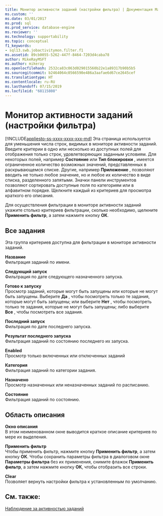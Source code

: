 ```yaml
---
title: Монитор активности заданий (настройки фильтра) | Документация Майкрософт
ms.custom: ''
ms.date: 03/01/2017
ms.prod: sql
ms.prod_service: database-engine
ms.reviewer: ''
ms.technology: supportability
ms.topic: conceptual
f1_keywords:
- sql13.swb.jobactivitymon.filter.f1
ms.assetid: 89cb0055-5262-447f-8464-7203d4caba78
author: MikeRayMSFT
ms.author: mikeray
ms.openlocfilehash: 2532ca83c063d029015560b22e1a89317b90b5b5
ms.sourcegitcommit: b2464064c0566590e486a3aafae6d67ce2645cef
ms.translationtype: HT
ms.contentlocale: ru-RU
ms.lasthandoff: 07/15/2019
ms.locfileid: "68115808"
---
```

# <a name="job-activity-monitor-filter-settings"></a>Монитор активности заданий (настройки фильтра)
[!INCLUDE[appliesto-ss-xxxx-xxxx-xxx-md](../../includes/appliesto-ss-xxxx-xxxx-xxx-md.md)]
  Эта страница используется для уменьшения числа строк, видимых в мониторе активности заданий. Введите критерии в одно или несколько из доступных полей для отображения только строк, удовлетворяющих заданным условиям. Для некоторых полей, например **Состояние** или **Тип блокировки** , имеется ограниченное количество возможных значений, представленных в раскрывающемся списке. Другие, например **Приложение** , позволяют вводить не только любое значение, но и любое их количество в виде списка, разделенного запятыми. Значки панели инструментов позволяют сортировать доступные поля по категориям или в алфавитном порядке. Щелкните каждый из критериев для просмотра краткого его описания.  
  
 Для осуществления фильтрации в мониторе активности заданий укажите столько критериев фильтрации, сколько необходимо, щелкните **Применить фильтр**, а затем нажмите кнопку **ОК**.  
  
## <a name="all-jobs"></a>Все задания  
 Эта группа критериев доступна для фильтрации в мониторе активности заданий.  
  
 **Название**  
 Фильтрация заданий по имени.  
  
 **Следующий запуск**  
 Фильтрация по дате следующего назначенного запуска.  
  
 **Готово к запуску**  
 Просмотр заданий, которые могут быть запущены или которые не могут быть запущены. Выберите **Да** , чтобы посмотреть только те задания, которые могут быть запущены; или выберите **Нет** , чтобы посмотреть только те задания, которые не могут быть запущены; либо выберите **Все** , чтобы посмотреть все задания.  
  
 **Последний запуск**  
 Фильтрация по дате последнего запуска.  
  
 **Результат последнего запуска**  
 Фильтрация заданий по состоянию последнего их запуска.  
  
 **Enabled**  
 Просмотр только включенных или отключенных заданий  
  
 **Категория**  
 Фильтрация заданий по категории задания.  
  
 **Назначено**  
 Просмотр назначенных или неназначенных заданий по расписанию.  
  
 **Состояние**  
 Фильтрация заданий по состоянию.  
  
## <a name="description-area"></a>Область описания  
 **Окно описания**  
 В этом неименованном окне выводится краткое описание критериев по мере их выделения.  
  
 **Применить фильтр**  
 Чтобы применить фильтр, нажмите кнопку **Применить фильтр**, а затем кнопку **ОК**. Чтобы сохранить параметры фильтра в диалоговом окне **Параметры фильтра** без их применения, снимите флажок **Применить фильтр**, а затем нажмите кнопку **ОК**, чтобы отобразить все строки.  
  
 **Clear**  
 Позволяет вернуть настройки фильтра к установленным по умолчанию.  
  
## <a name="see-also"></a>См. также:  
 [Наблюдение за активностью заданий](../../ssms/agent/monitor-job-activity.md)  
  
  

